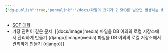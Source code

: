 ```yaml
---
{"dg-publish":true,"permalink":"/docs/파일의 크기가 2.5MB를 넘으면 발생하는 django.core.exceptions.RequestDataTooBig  Request body exceeded settings.DATA_UPLOAD_MAX_MEMORY_SIZE {django}/","title":"파일의 크기가 2.5MB를 넘으면 발생하는 django.core.exceptions.RequestDataTooBig  Request body exceeded settings.DATA_UPLOAD_MAX_MEMORY_SIZE {django}"}
---
```


- [SOF 대화](https://stackoverflow.com/questions/41408359/requestdatatoobig-request-body-exceeded-settings-data-upload-max-memory-size)
- 가장 관련이 깊은 문제: [[docs/image(media) 파일을 DB 이외의 로컬 저장소에서 관리하게 만들기 {django}\|image(media) 파일을 DB 이외의 로컬 저장소에서 관리하게 만들기 {django}]]
